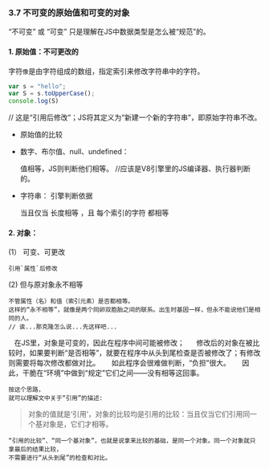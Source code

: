 ### 3.7 不可变的原始值和可变的对象

“不可变” 或 “可变” 只是理解在JS中数据类型是怎么被“规范”的。


#### 1. 原始值：不可更改的  

字符`像`是由字符组成的数组，指定索引来修改字符串中的字符。

``` javascript
var s = "hello";
var S = s.toUpperCase();
console.log(S)  
``` 

// 这是“引用后修改”；JS将其定义为“新建一个新的字符串”，即原始字符串不改。


-  原始值的比较 

  - 数字、布尔值、null、undefined：

    值相等，JS则判断他们相等。  //应该是V8引擎里的JS编译器、执行器判断的。

  - 字符串： 引擎判断依据
 
    当且仅当 长度相等 ，且 每个索引的字符 都相等
   
#### 2. 对象：

(1） 可变、可更改

    引用`属性`后修改

(2)  但与原对象永不相等

    不管属性（名）和值（索引元素）是否都相等。
    这样的“永不相等”，就像是两个同卵双胞胎之间的联系。出生时基因一样，但永不能说他们是相同的人。
    // 诶...那克隆怎么说...先这样吧...  

    在JS里，对象是可变的，因此在程序中间可能被修改；  
    修改后的对象在被比较时，如果要判断“是否相等”，就要在程序中从头到尾检查是否被修改了；有修改则需要将每次修改都做对比。  
    如此程序会很难做判断，“负担”很大。  
    因此，干脆在“环境”中做到“规定”它们之间——没有相等这回事。  
   
   
    按这个思路，
    就可以理解文中关于“引用”的描述:  
    
> 对象的值就是‘引用’，对象的比较均是引用的比较：当且仅当它们引用同一个基对象是，它们才相等。

    “引用的比较”、“同一个基对象”，也就是说拿来比较的基础，是同一个对象。同一个对象就只拿最后的结果比较，  
    不需要进行“从头到尾”的检查和对比。  




